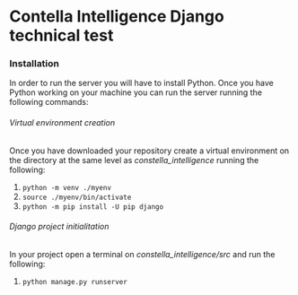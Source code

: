 # Contella Intelligence Django technical test

### Installation

In order to run the server you will have to install Python. Once you have Python working on your machine you can run the server running the following commands:

###### Virtual environment creation
Once you have downloaded your repository create a virtual environment on the directory at the same level as <i>constella_intelligence</i> running the following:
1. `python -m venv ./myenv`
2. `source ./myenv/bin/activate`
3. `python -m pip install -U pip django`

###### Django project initialitation

In your project open a terminal on <i>constella_intelligence/src</i> and run the following:
1. `python manage.py runserver`
